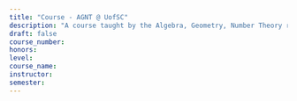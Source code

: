 ```yaml
---
title: "Course - AGNT @ UofSC"
description: "A course taught by the Algebra, Geometry, Number Theory research group at the University of South Carolina"
draft: false
course_number:
honors: 
level:
course_name:
instructor: 
semester: 
---
```

